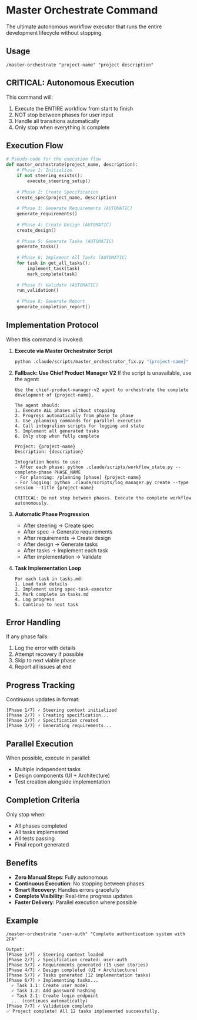 # Master Orchestrate Command

The ultimate autonomous workflow executor that runs the entire development lifecycle without stopping.

## Usage
```
/master-orchestrate "project-name" "project description"
```

## CRITICAL: Autonomous Execution

This command will:
1. Execute the ENTIRE workflow from start to finish
2. NOT stop between phases for user input
3. Handle all transitions automatically
4. Only stop when everything is complete

## Execution Flow

```python
# Pseudo-code for the execution flow
def master_orchestrate(project_name, description):
    # Phase 1: Initialize
    if not steering_exists():
        execute_steering_setup()
    
    # Phase 2: Create Specification
    create_spec(project_name, description)
    
    # Phase 3: Generate Requirements (AUTOMATIC)
    generate_requirements()
    
    # Phase 4: Create Design (AUTOMATIC)
    create_design()
    
    # Phase 5: Generate Tasks (AUTOMATIC)
    generate_tasks()
    
    # Phase 6: Implement All Tasks (AUTOMATIC)
    for task in get_all_tasks():
        implement_task(task)
        mark_complete(task)
    
    # Phase 7: Validate (AUTOMATIC)
    run_validation()
    
    # Phase 8: Generate Report
    generate_completion_report()
```

## Implementation Protocol

When this command is invoked:

1. **Execute via Master Orchestrator Script**
   ```bash
   python .claude/scripts/master_orchestrator_fix.py "{project-name}" "{description}"
   ```

2. **Fallback: Use Chief Product Manager V2**
   If the script is unavailable, use the agent:
   ```
   Use the chief-product-manager-v2 agent to orchestrate the complete development of {project-name}.
   
   The agent should:
   1. Execute ALL phases without stopping
   2. Progress automatically from phase to phase
   3. Use /planning commands for parallel execution
   4. Call integration scripts for logging and state
   5. Implement all generated tasks
   6. Only stop when fully complete
   
   Project: {project-name}
   Description: {description}
   
   Integration hooks to use:
   - After each phase: python .claude/scripts/workflow_state.py --complete-phase PHASE_NAME
   - For planning: /planning [phase] {project-name}
   - For logging: python .claude/scripts/log_manager.py create --type session --title {project-name}
   
   CRITICAL: Do not stop between phases. Execute the complete workflow autonomously.
   ```

2. **Automatic Phase Progression**
   - After steering → Create spec
   - After spec → Generate requirements
   - After requirements → Create design
   - After design → Generate tasks
   - After tasks → Implement each task
   - After implementation → Validate

3. **Task Implementation Loop**
   ```
   For each task in tasks.md:
   1. Load task details
   2. Implement using spec-task-executor
   3. Mark complete in tasks.md
   4. Log progress
   5. Continue to next task
   ```

## Error Handling

If any phase fails:
1. Log the error with details
2. Attempt recovery if possible
3. Skip to next viable phase
4. Report all issues at end

## Progress Tracking

Continuous updates in format:
```
[Phase 1/7] ✓ Steering context initialized
[Phase 2/7] ⚡ Creating specification...
[Phase 2/7] ✓ Specification created
[Phase 3/7] ⚡ Generating requirements...
```

## Parallel Execution

When possible, execute in parallel:
- Multiple independent tasks
- Design components (UI + Architecture)
- Test creation alongside implementation

## Completion Criteria

Only stop when:
- All phases completed
- All tasks implemented
- All tests passing
- Final report generated

## Benefits

- **Zero Manual Steps**: Fully autonomous
- **Continuous Execution**: No stopping between phases
- **Smart Recovery**: Handles errors gracefully
- **Complete Visibility**: Real-time progress updates
- **Faster Delivery**: Parallel execution where possible

## Example

```
/master-orchestrate "user-auth" "Complete authentication system with 2FA"

Output:
[Phase 1/7] ✓ Steering context loaded
[Phase 2/7] ✓ Specification created: user-auth
[Phase 3/7] ✓ Requirements generated (15 user stories)
[Phase 4/7] ✓ Design completed (UI + Architecture)
[Phase 5/7] ✓ Tasks generated (12 implementation tasks)
[Phase 6/7] ⚡ Implementing tasks...
  ✓ Task 1.1: Create user model
  ✓ Task 1.2: Add password hashing
  ✓ Task 2.1: Create login endpoint
  ... (continues automatically)
[Phase 7/7] ✓ Validation complete
✅ Project complete! All 12 tasks implemented successfully.
```